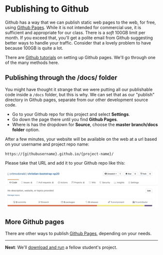 # Publishing to Github

Github has a way that we can publish static web pages to the web, for free, using [Github Pages](https://pages.github.com/). While it is not intended for commercial use, it is sufficient and appropriate for our class. There is a _soft_ 100GB limit per month. If you exceed that, you'll get a polite email from Github suggesting better ways to handle your traffic. Consider that a lovely problem to have because 100GB is quite a lot.

There are [Github tutorials](https://help.github.com/articles/configuring-a-publishing-source-for-github-pages/) on setting up Github pages. We'll go through one of the many methods here.

## Publishing through the /docs/ folder

You might have thought it strange that we were putting all our publishable code inside a `/docs` folder, but this is why. We can set that as our "publish" directory in Github pages, separate from our other development source code.

- Go to your Github repo for this project and select **Settings**.
- Go down the page there until you find **Github Pages**.
- Where is has the dropdown for **Source**, choose the **master branch/docs folder** option.

After a few minutes, your website will be available on the web at a url based on your username and project repo name:

`https://{githubusername}.github.io/{project-name}/`

Please take that URL and add it to your Github repo like this:

![bs-save-url.gif](../images/bs-save-url.gif)

## More Github pages

There are other ways to publish [Github Pages](https://help.github.com/articles/configuring-a-publishing-source-for-github-pages/), depending on your needs.

---

**Next**: We'll [download and run](bootstrap-class-05.md) a fellow student's project.